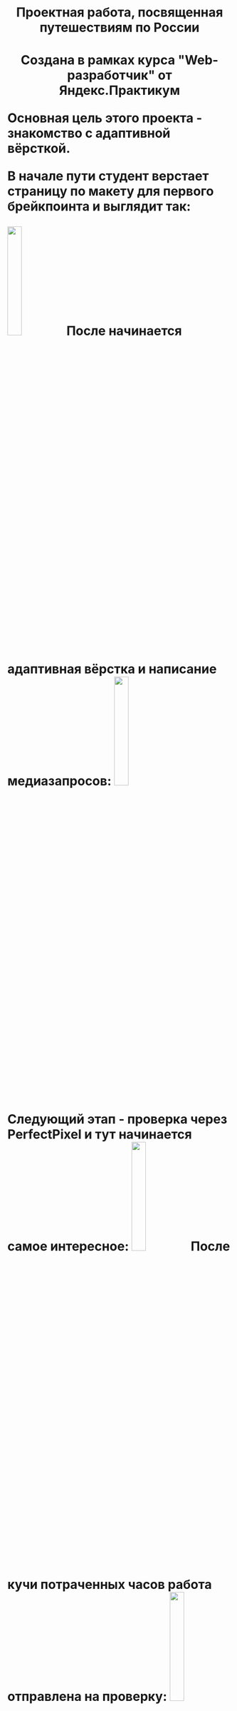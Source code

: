 <h1 align="center">Проектная работа, посвященная путешествиям по России<h1>

<p align="center">Создана в рамках курса "Web-разработчик" от Яндекс.Практикум</p>

Основная цель этого проекта - знакомство с адаптивной вёрсткой.

В начале пути студент верстает страницу по макету для первого брейкпоинта и выглядит так:

<img src="https://avatars.mds.yandex.net/get-kinopoisk-image/1629390/adaff6d2-2d26-4694-8d8c-a94fded3eb58/1920x" width="25%" height="25%">
После начинается адаптивная вёрстка и написание медиазапросов:
<img src="https://avatars.mds.yandex.net/get-kinopoisk-image/1900788/d04d9e19-f816-4f9d-a3d8-b4240b895a9e/1920x" width="25%" height="25%">
Следующий этап - проверка через PerfectPixel и тут начинается самое интересное:
<img src="https://avatars.mds.yandex.net/get-kinopoisk-image/1629390/bd17e064-3c3c-4097-95bc-9f70a2714dd7/1920x" width="25%" height="25%">
После кучи потраченных часов работа отправлена на проверку: <img src="https://avatars.mds.yandex.net/get-kinopoisk-image/1777765/352697c0-28be-4ce5-a2b3-80fd2b9fff10/1920x" width="25%" height="25%">
Когда будут исправлены все замечания ревьюеров:
<img src="https://avatars.mds.yandex.net/get-kinopoisk-image/1773646/af076980-e667-4dfc-b722-183beabb8511/1920x" width="25%" height="25%">
